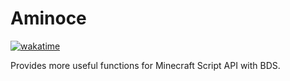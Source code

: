 # Aminoce

[![wakatime](https://wakatime.com/badge/github/Zaitonn/Aminoce.svg)](https://wakatime.com/badge/github/Zaitonn/Aminoce)

Provides more useful functions for Minecraft Script API with BDS.
